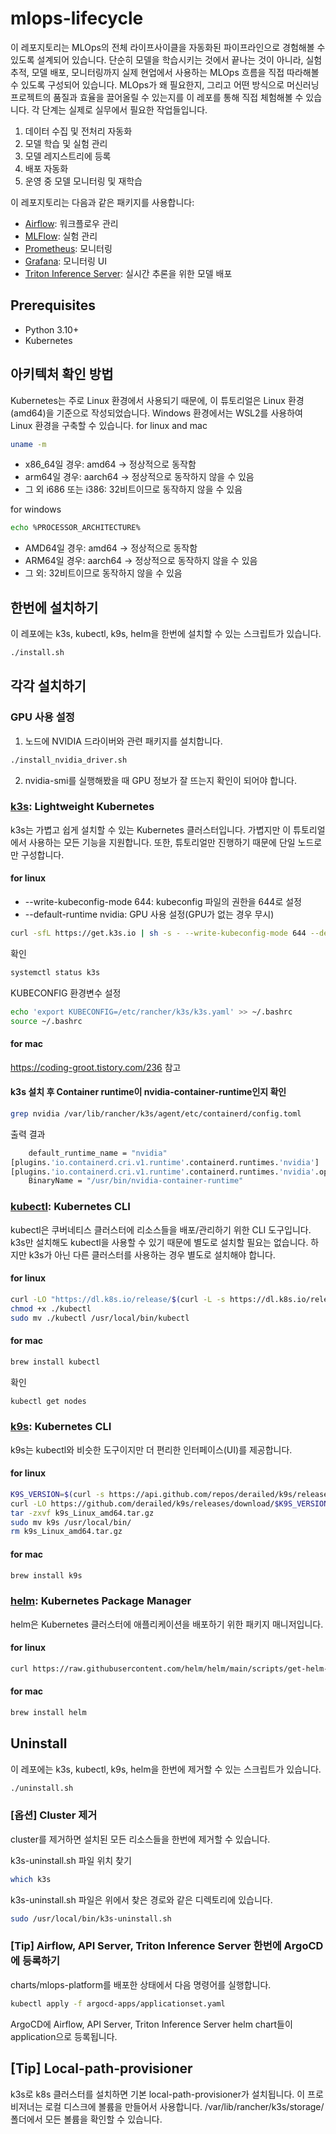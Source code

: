 # mlops-lifecycle

이 레포지토리는 MLOps의 전체 라이프사이클을 자동화된 파이프라인으로 경험해볼 수 있도록 설계되어 있습니다. 
단순히 모델을 학습시키는 것에서 끝나는 것이 아니라, 실험 추적, 모델 배포, 모니터링까지 실제 현업에서 사용하는 MLOps 흐름을 직접 따라해볼 수 있도록 구성되어 있습니다.
MLOps가 왜 필요한지, 그리고 어떤 방식으로 머신러닝 프로젝트의 품질과 효율을 끌어올릴 수 있는지를 이 레포를 통해 직접 체험해볼 수 있습니다.
각 단계는 실제로 실무에서 필요한 작업들입니다.

1. 데이터 수집 및 전처리 자동화
2. 모델 학습 및 실험 관리
3. 모델 레지스트리에 등록
4. 배포 자동화
5. 운영 중 모델 모니터링 및 재학습

이 레포지토리는 다음과 같은 패키지를 사용합니다:

- [Airflow](https://airflow.apache.org/): 워크플로우 관리
- [MLFlow](https://mlflow.org/): 실험 관리
- [Prometheus](https://prometheus.io/): 모니터링
- [Grafana](https://grafana.com/): 모니터링 UI
- [Triton Inference Server](https://github.com/triton-inference-server/server): 실시간 추론을 위한 모델 배포

## Prerequisites
- Python 3.10+
- Kubernetes

## 아키텍처 확인 방법
Kubernetes는 주로 Linux 환경에서 사용되기 때문에, 이 튜토리얼은 Linux 환경(amd64)을 기준으로 작성되었습니다.
Windows 환경에서는 WSL2를 사용하여 Linux 환경을 구축할 수 있습니다.
for linux and mac
```bash
uname -m
```
* x86_64일 경우: amd64 -> 정상적으로 동작함
* arm64일 경우: aarch64 -> 정상적으로 동작하지 않을 수 있음
* 그 외 i686 또는 i386: 32비트이므로 동작하지 않을 수 있음

for windows
```bash
echo %PROCESSOR_ARCHITECTURE%
```
* AMD64일 경우: amd64 -> 정상적으로 동작함
* ARM64일 경우: aarch64 -> 정상적으로 동작하지 않을 수 있음
* 그 외: 32비트이므로 동작하지 않을 수 있음

## 한번에 설치하기
이 레포에는 k3s, kubectl, k9s, helm을 한번에 설치할 수 있는 스크립트가 있습니다.
```bash
./install.sh
```

## 각각 설치하기

### GPU 사용 설정
1. 노드에 NVIDIA 드라이버와 관련 패키지를 설치합니다.
```bash
./install_nvidia_driver.sh
```
2. nvidia-smi를 실행해봤을 때 GPU 정보가 잘 뜨는지 확인이 되어야 합니다.

### [k3s](https://k3s.io/): Lightweight Kubernetes
k3s는 가볍고 쉽게 설치할 수 있는 Kubernetes 클러스터입니다. 가볍지만 이 튜토리얼에서 사용하는 모든 기능을 지원합니다. 또한, 튜토리얼만 진행하기 때문에 단일 노드로만 구성합니다.

#### for linux
* --write-kubeconfig-mode 644: kubeconfig 파일의 권한을 644로 설정
* --default-runtime nvidia: GPU 사용 설정(GPU가 없는 경우 무시)
```bash
curl -sfL https://get.k3s.io | sh -s - --write-kubeconfig-mode 644 --default-runtime nvidia
```
확인
```bash
systemctl status k3s
```

KUBECONFIG 환경변수 설정
```bash
echo 'export KUBECONFIG=/etc/rancher/k3s/k3s.yaml' >> ~/.bashrc
source ~/.bashrc
```

#### for mac
https://coding-groot.tistory.com/236 참고

#### k3s 설치 후 Container runtime이 nvidia-container-runtime인지 확인

```bash
grep nvidia /var/lib/rancher/k3s/agent/etc/containerd/config.toml
```

출력 결과
```bash
    default_runtime_name = "nvidia"
[plugins.'io.containerd.cri.v1.runtime'.containerd.runtimes.'nvidia']
[plugins.'io.containerd.cri.v1.runtime'.containerd.runtimes.'nvidia'.options]
    BinaryName = "/usr/bin/nvidia-container-runtime"
```

### [kubectl](https://kubernetes.io/docs/reference/kubectl/): Kubernetes CLI
kubectl은 쿠버네티스 클러스터에 리소스들을 배포/관리하기 위한 CLI 도구입니다.
k3s만 설치해도 kubectl을 사용할 수 있기 때문에 별도로 설치할 필요는 없습니다. 하지만 k3s가 아닌 다른 클러스터를 사용하는 경우 별도로 설치해야 합니다.

#### for linux
```bash
curl -LO "https://dl.k8s.io/release/$(curl -L -s https://dl.k8s.io/release/stable.txt)/bin/linux/amd64/kubectl"
chmod +x ./kubectl
sudo mv ./kubectl /usr/local/bin/kubectl
```

#### for mac
```bash
brew install kubectl
```

확인
```bash
kubectl get nodes
```

### [k9s](https://k9scli.io/): Kubernetes CLI
k9s는 kubectl와 비슷한 도구이지만 더 편리한 인터페이스(UI)를 제공합니다.

#### for linux
```bash
K9S_VERSION=$(curl -s https://api.github.com/repos/derailed/k9s/releases/latest | grep -Po '"tag_name": "\K.*?(?=")')
curl -LO https://github.com/derailed/k9s/releases/download/$K9S_VERSION/k9s_Linux_amd64.tar.gz
tar -zxvf k9s_Linux_amd64.tar.gz
sudo mv k9s /usr/local/bin/
rm k9s_Linux_amd64.tar.gz
```
#### for mac
```bash
brew install k9s
```

### [helm](https://helm.sh/): Kubernetes Package Manager
helm은 Kubernetes 클러스터에 애플리케이션을 배포하기 위한 패키지 매니저입니다.

#### for linux
```bash
curl https://raw.githubusercontent.com/helm/helm/main/scripts/get-helm-3 | bash
```

#### for mac
```bash
brew install helm
```

## Uninstall
이 레포에는 k3s, kubectl, k9s, helm을 한번에 제거할 수 있는 스크립트가 있습니다.

```bash
./uninstall.sh
```

### [옵션] Cluster 제거
cluster를 제거하면 설치된 모든 리소스들을 한번에 제거할 수 있습니다.

k3s-uninstall.sh 파일 위치 찾기
```bash
which k3s
```

k3s-uninstall.sh 파일은 위에서 찾은 경로와 같은 디렉토리에 있습니다.
```bash
sudo /usr/local/bin/k3s-uninstall.sh
```

### [Tip] Airflow, API Server, Triton Inference Server 한번에 ArgoCD에 등록하기
charts/mlops-platform를 배포한 상태에서 다음 명령어를 실행합니다.
```bash
kubectl apply -f argocd-apps/applicationset.yaml
```
ArgoCD에 Airflow, API Server, Triton Inference Server helm chart들이 application으로 등록됩니다.


## [Tip] Local-path-provisioner
k3s로 k8s 클러스터를 설치하면 기본 local-path-provisioner가 설치됩니다.
이 프로비저너는 로컬 디스크에 볼륨을 만들어서 사용합니다.
/var/lib/rancher/k3s/storage/ 폴더에서 모든 볼륨을 확인할 수 있습니다.